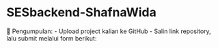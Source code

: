 # SESbackend-ShafnaWida
📌 Pengumpulan: - Upload project kalian ke GitHub - Salin link repository, lalu submit melalui form berikut:
